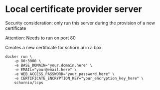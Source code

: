 # Local certificate provider server

Security consideration: only run this server during the provision of a new certificate

Attention: Needs to run on port 80

Creates a new certificate for schorn.ai in a box



```
docker run \
    -p 80:3000 \
    -e BASE_DOMAIN="your.domain.here" \
    -e EMAIL="your@email.here" \
    -e WEB_ACCESS_PASSWORD="your_password_here" \
    -e CERTIFICATE_ENCRYPTION_KEY="your_encryption_key_here" \
    schornio/lcps
```